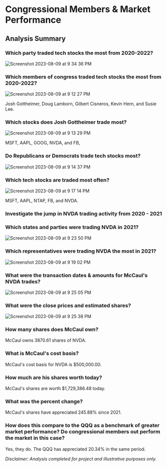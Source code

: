 # Congressional Members & Market Performance

## Analysis Summary

### Which party traded tech stocks the most from 2020-2022?

![Screenshot 2023-08-09 at 9 34 36 PM](https://github.com/br4nders0n/team_dollar_project_1/assets/133409952/e4da90c5-740a-40c9-ad5b-8bb6a9bf59d0)

### Which members of congress traded tech stocks the most from 2020-2022?

![Screenshot 2023-08-09 at 9 12 27 PM](https://github.com/br4nders0n/team_dollar_project_1/assets/133409952/c4a97324-c38c-4bf2-8f9c-a00b6fe1165a)

Josh Gottheimer, Doug Lamborn, Gilbert Cisneros, Kevin Hern, and Susie Lee.

### Which stocks does Josh Gottheimer trade most?

![Screenshot 2023-08-09 at 9 13 29 PM](https://github.com/br4nders0n/team_dollar_project_1/assets/133409952/bd35d2cd-0878-4d98-9073-9a61c31ff56e)

MSFT, AAPL, GOOG, NVDA, and FB, 

### Do Republicans or Democrats trade tech stocks most?

![Screenshot 2023-08-09 at 9 14 37 PM](https://github.com/br4nders0n/team_dollar_project_1/assets/133409952/b27a5cf7-092a-4d39-a043-9d2917ac56bd)

### Which tech stocks are traded most often?

![Screenshot 2023-08-09 at 9 17 14 PM](https://github.com/br4nders0n/team_dollar_project_1/assets/133409952/0958b172-3db0-4cc8-8653-f7edb5e772df)

MSFT, AAPL, NTAP, FB, and NVDA.

### Investigate the jump in NVDA trading activity from 2020 - 2021

### Which states and parties were trading NVDA in 2021?

![Screenshot 2023-08-09 at 9 23 50 PM](https://github.com/br4nders0n/team_dollar_project_1/assets/133409952/c524647e-5e3f-4e0b-85e8-89314728d147)

### Which representatives were trading NVDA the most in 2021?

![Screenshot 2023-08-09 at 9 19 02 PM](https://github.com/br4nders0n/team_dollar_project_1/assets/133409952/aa20ecc4-45e1-4ab8-b8a4-692650f8319d)

### What were the transaction dates & amounts for McCaul's NVDA trades?

![Screenshot 2023-08-09 at 9 25 05 PM](https://github.com/br4nders0n/team_dollar_project_1/assets/133409952/aa0de58d-7fe7-4ec9-833f-787c2f244e24)

### What were the close prices and estimated shares? 

![Screenshot 2023-08-09 at 9 25 38 PM](https://github.com/br4nders0n/team_dollar_project_1/assets/133409952/8b47f218-6906-4743-a2ff-75d9dc97e073)

### How many shares does McCaul own?

McCaul owns 3870.61 shares of NVDA.

### What is McCaul's cost basis?

McCaul's cost basis for NVDA is $500,000.00.

### How much are his shares worth today?

McCaul's shares are worth $1,729,386.48 today.

### What was the percent change? 

McCaul's shares have appreciated 245.88% since 2021.

### How does this compare to the QQQ as a benchmark of greater market performance? Do congressional members out perform the market in this case?

Yes, they do. The QQQ has appreciated 20.34% in the same period.



_Disclaimer: Analysis completed for project and illustrative purposes only._


